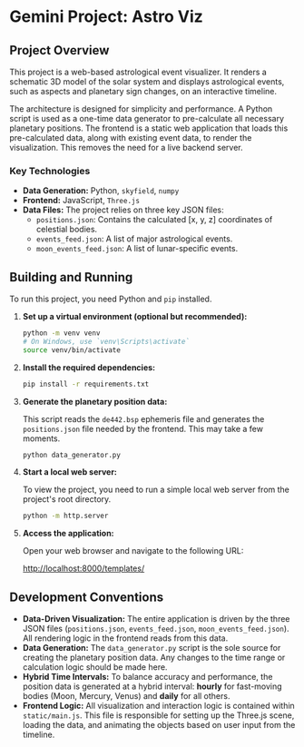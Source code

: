 # Gemini Project: Astro Viz

## Project Overview

This project is a web-based astrological event visualizer. It renders a schematic 3D model of the solar system and displays astrological events, such as aspects and planetary sign changes, on an interactive timeline.

The architecture is designed for simplicity and performance. A Python script is used as a one-time data generator to pre-calculate all necessary planetary positions. The frontend is a static web application that loads this pre-calculated data, along with existing event data, to render the visualization. This removes the need for a live backend server.

### Key Technologies

-   **Data Generation:** Python, `skyfield`, `numpy`
-   **Frontend:** JavaScript, `Three.js`
-   **Data Files:** The project relies on three key JSON files:
    -   `positions.json`: Contains the calculated [x, y, z] coordinates of celestial bodies.
    -   `events_feed.json`: A list of major astrological events.
    -   `moon_events_feed.json`: A list of lunar-specific events.

## Building and Running

To run this project, you need Python and `pip` installed.

1.  **Set up a virtual environment (optional but recommended):**

    ```bash
    python -m venv venv
    # On Windows, use `venv\Scripts\activate`
    source venv/bin/activate
    ```

2.  **Install the required dependencies:**

    ```bash
    pip install -r requirements.txt
    ```

3.  **Generate the planetary position data:**

    This script reads the `de442.bsp` ephemeris file and generates the `positions.json` file needed by the frontend. This may take a few moments.

    ```bash
    python data_generator.py
    ```

4.  **Start a local web server:**

    To view the project, you need to run a simple local web server from the project's root directory.

    ```bash
    python -m http.server
    ```

5.  **Access the application:**

    Open your web browser and navigate to the following URL:

    [http://localhost:8000/templates/](http://localhost:8000/templates/)

## Development Conventions

-   **Data-Driven Visualization:** The entire application is driven by the three JSON files (`positions.json`, `events_feed.json`, `moon_events_feed.json`). All rendering logic in the frontend reads from this data.
-   **Data Generation:** The `data_generator.py` script is the sole source for creating the planetary position data. Any changes to the time range or calculation logic should be made here.
-   **Hybrid Time Intervals:** To balance accuracy and performance, the position data is generated at a hybrid interval: **hourly** for fast-moving bodies (Moon, Mercury, Venus) and **daily** for all others.
-   **Frontend Logic:** All visualization and interaction logic is contained within `static/main.js`. This file is responsible for setting up the Three.js scene, loading the data, and animating the objects based on user input from the timeline.
